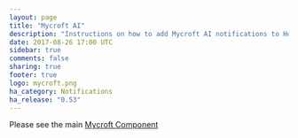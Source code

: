 ```yaml
---
layout: page
title: "Mycroft AI"
description: "Instructions on how to add Mycroft AI notifications to Home Assistant."
date: 2017-08-26 17:00 UTC
sidebar: true
comments: false
sharing: true
footer: true
logo: mycroft.png
ha_category: Notifications
ha_release: "0.53"
---
```


Please see the main [Mycroft Component](/components/mycroft)
